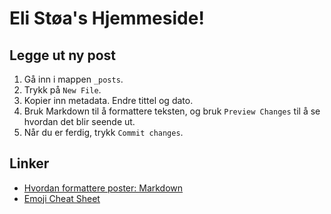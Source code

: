 # Eli Støa's Hjemmeside!

## Legge ut ny post
1. Gå inn i mappen `_posts`.
2. Trykk på `New File`.
3. Kopier inn metadata. Endre tittel og dato.
4. Bruk Markdown til å formattere teksten, og bruk `Preview Changes` til å se hvordan det blir seende ut.
5. Når du er ferdig, trykk `Commit changes`.

## Linker

- [Hvordan formattere poster: Markdown](https://guides.github.com/features/mastering-markdown/)
- [Emoji Cheat Sheet](http://www.emoji-cheat-sheet.com/)
